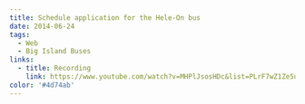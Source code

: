 ```yaml
---
title: Schedule application for the Hele-On bus
date: 2014-06-24
tags:
  - Web
  - Big Island Buses
links:
  - title: Recording
    link: https://www.youtube.com/watch?v=MHPlJsosHDc&list=PLrF7wZ1Ze5uH1xudf--exufrlgCVCE3n6&index=4&t=0s
color: '#4d74ab'
---
```


